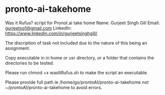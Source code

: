 # pronto-ai-takehome
Was it Rufus? script for Pronot.ai take home
Name: Gurjeet Singh Gill
Email: gurjeetsg1@gmail.com
LinkedIn: https://www.linkedin.com/in/gurjeetsinghgill/

The discription of task not included due to the nature of this being an assignment.

Copy executable in in home or usr directory, or a folder that contains the directories to be tested.

Please run chmod +x wasItRufus.sh to make the script an executable.

Please provide full path ie /home/gs/prontoAI/pronto-ai-takehome not ~/prontoAI/pronto-ai-takehome to avoid errors.
